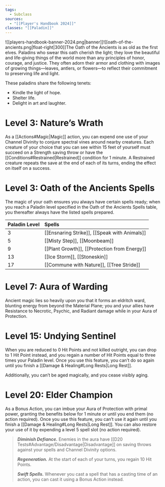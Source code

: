 ```yaml
---
tags:
  - Subclass
sources:
  - "[[Player's Handbook 2024]]"
classes: "[[Paladin]]"
---
```

![[players-handbook-banner-2024.png|banner]]![[oath-of-the-ancients.png|float-right|300]]The Oath of the Ancients is as old as the first elves. Paladins who swear this oath cherish the light; they love the beautiful and life-giving things of the world more than any principles of honor, courage, and justice. They often adorn their armor and clothing with images of growing things—leaves, antlers, or flowers—to reflect their commitment to preserving life and light.

These paladins share the following tenets:

- Kindle the light of hope.
- Shelter life.
- Delight in art and laughter.

# Level 3: Nature’s Wrath
As a [[Actions#Magic\|Magic]] action, you can expend one use of your Channel Divinity to conjure spectral vines around nearby creatures. Each creature of your choice that you can see within 15 feet of yourself must succeed on a Strength saving throw or have the [[Conditions#Restrained\|Restrained]] condition for 1 minute. A Restrained creature repeats the save at the end of each of its turns, ending the effect on itself on a success.

# Level 3: Oath of the Ancients Spells
The magic of your oath ensures you always have certain spells ready; when you reach a Paladin level specified in the Oath of the Ancients Spells table, you thereafter always have the listed spells prepared.

| Paladin Level | Spells                                                                                                                                                           |
| ------------- |:---------------------------------------------------------------------------------------------------------------------------------------------------------------- |
| 3             | [[Ensnaring Strike]], [[Speak with Animals]] |
| 5             | [[Misty Step]], [[Moonbeam]]                                 |
| 9             | [[Plant Growth]], [[Protection from Energy]] |
| 13            | [[Ice Storm]], [[Stoneskin]]                                 |
| 17            | [[Commune with Nature]], [[Tree Stride]]         |

# Level 7: Aura of Warding
Ancient magic lies so heavily upon you that it forms an eldritch ward, blunting energy from beyond the Material Plane; you and your allies have Resistance to Necrotic, Psychic, and Radiant damage while in your Aura of Protection.

# Level 15: Undying Sentinel
When you are reduced to 0 Hit Points and not killed outright, you can drop to 1 Hit Point instead, and you regain a number of Hit Points equal to three times your Paladin level. Once you use this feature, you can’t do so again until you finish a [[Damage & Healing#Long Rests|Long Rest]].

Additionally, you can’t be aged magically, and you cease visibly aging.
# Level 20: Elder Champion
As a Bonus Action, you can imbue your Aura of Protection with primal power, granting the benefits below for 1 minute or until you end them (no action required). Once you use this feature, you can’t use it again until you finish a [[Damage & Healing#Long Rests|Long Rest]]. You can also restore your use of it by expending a level 5 spell slot (no action required).
>**_Diminish Defiance._** Enemies in the aura have [[D20 Tests#Advantage/Disadvantage\|Disadvantage]] on saving throws against your spells and Channel Divinity options.
>
>**_Regeneration._** At the start of each of your turns, you regain 10 Hit Points.
>
>**_Swift Spells._** Whenever you cast a spell that has a casting time of an action, you can cast it using a Bonus Action instead.